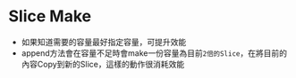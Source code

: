 # Slice Make
* 如果知道需要的容量最好指定容量，可提升效能
* append方法會在容量不足時會make一份容量為目前`2倍的Slice`，在將目前的內容Copy到新的Slice，這樣的動作很消耗效能